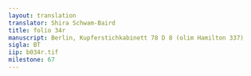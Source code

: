 ```yaml
---
layout: translation
translator: Shira Schwam-Baird
title: folio 34r
manuscript: Berlin, Kupferstichkabinett 78 D 8 (olim Hamilton 337)
sigla: BT
iip: b034r.tif
milestone: 67
---
```

